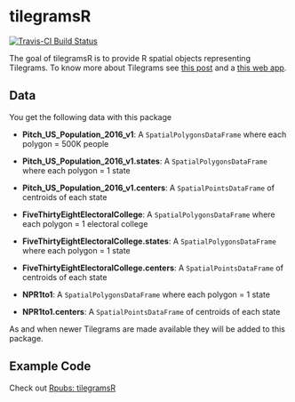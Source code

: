 # tilegramsR

[![Travis-CI Build Status](https://travis-ci.org/bhaskarvk/tilegramsR.svg?branch=master)](https://travis-ci.org/bhaskarvk/tilegramsR)

The goal of tilegramsR is to provide R spatial objects representing Tilegrams.
To know more about Tilegrams see [this post](https://github.com/PitchInteractiveInc/tilegrams/blob/master/MANUAL.md) and a [this web app](https://pitchinteractiveinc.github.io/tilegrams/).

## Data

You get the following data with this package

- **Pitch_US_Population_2016_v1**: A `SpatialPolygonsDataFrame` where each polygon = 500K people
- **Pitch_US_Population_2016_v1.states**: A `SpatialPolygonsDataFrame` where each polygon = 1 state 
- **Pitch_US_Population_2016_v1.centers**: A `SpatialPointsDataFrame` of centroids of each state

- **FiveThirtyEightElectoralCollege**: A `SpatialPolygonsDataFrame` where each polygon = 1 electoral college
- **FiveThirtyEightElectoralCollege.states**: A `SpatialPolygonsDataFrame` where each polygon = 1 state 
- **FiveThirtyEightElectoralCollege.centers**: A `SpatialPointsDataFrame` of centroids of each state

- **NPR1to1**: A `SpatialPolygonsDataFrame` where each polygon = 1 state
- **NPR1to1.centers**: A `SpatialPointsDataFrame` of centroids of each state

As and when newer Tilegrams are made available they will be added to this package.

## Example Code

Check out [Rpubs: tilegramsR](http://rpubs.com/bhaskarvk/tilegramsR)
